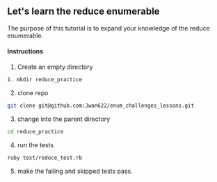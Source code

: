 ## Let's learn the reduce enumerable

The purpose of this tutorial is to expand your knowledge of the reduce enumerable.

#### Instructions

1. Create an empty directory
```bash
1. mkdir reduce_practice
```
2. clone repo
```bash
git clone git@github.com:Jwan622/enum_challenges_lessons.git
```
3. change into the parent directory
```bash
cd reduce_practice
```
4. run the tests
```bash
ruby test/reduce_test.rb
```
5. make the failing and skipped tests pass.
